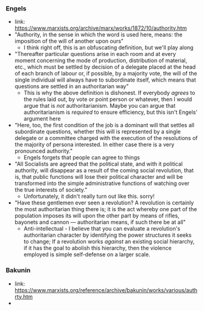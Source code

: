 ### Engels

- link: https://www.marxists.org/archive/marx/works/1872/10/authority.htm
- "Authority, in the sense in which the word is used here, means: the imposition of the will of another upon ours"
	- I think right off, this is an obfuscating definition, but we'll play along
- "Thereafter particular questions arise in each room and at every moment concerning the mode of production, distribution of material, etc., which must be settled by decision of a delegate placed at the head of each branch of labour or, if possible, by a majority vote, the will of the single individual will always have to subordinate itself, which means that questions are settled in an authoritarian way"
	- This is why the above definition is dishonest. If everybody *agrees* to the rules laid out, by vote or point person or whatever, then I would argue that is *not* authoritarianism. Maybe you can argue that authoritarianism is *required* to ensure efficiency, but this isn't Engels' argument here
- "Here, too, the first condition of the job is a dominant will that settles all subordinate questions, whether this will is represented by a single delegate or a committee charged with the execution of the resolutions of the majority of persona interested. In either case there is a very pronounced authority."
	- Engels forgets that people can agree to things
- "All Socialists are agreed that the political state, and with it political authority, will disappear as a result of the coming social revolution, that is, that public functions will lose their political character and will be transformed into the simple administrative functions of watching over the true interests of society."
	- Unfortunately, it didn't really turn out like this. sorry!
- "Have these gentlemen ever seen a revolution? A revolution is certainly the most authoritarian thing there is; it is the act whereby one part of the population imposes its will upon the other part by means of rifles, bayonets and cannon — authoritarian means, if such there be at all"
	- Anti-intellectual - I believe that you can evaluate a revolution's authoritarian character by identifying the power structures it seeks to change; If a revolution works *against* an existing social hierarchy, if it has the goal to abolish this hierarchy, then the violence employed is simple self-defense on a larger scale. 

### Bakunin

- link: https://www.marxists.org/reference/archive/bakunin/works/various/authrty.htm
- 